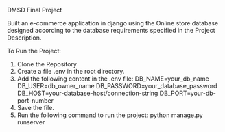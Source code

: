 DMSD Final Project


Built an e-commerce application in django using the Online store database designed according to the database requirements specified in the Project Description.

To Run the Project:

1. Clone the Repository
2. Create a file .env in the root directory.
3. Add the following content in the .env file:
  DB_NAME=your_db_name
  DB_USER=db_owner_name
  DB_PASSWORD=your_database_password
  DB_HOST=your-database-host/connection-string
  DB_PORT=your-db-port-number
4. Save the file.
5. Run the following command to run the project:
   python manage.py runserver

